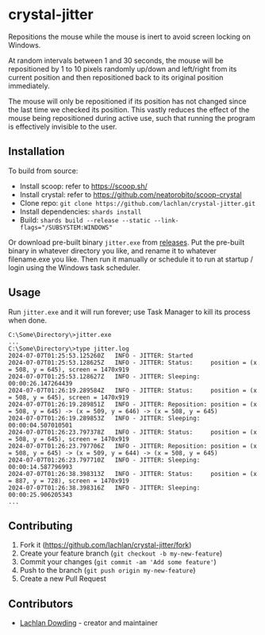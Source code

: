 # crystal-jitter

Repositions the mouse while the mouse is inert to avoid screen 
locking on Windows.

At random intervals between 1 and 30 seconds, the mouse will be 
repositioned by 1 to 10 pixels randomly up/down and left/right from 
its current position and then repositioned back to its original 
position immediately.

The mouse will only be repositioned if its position has not changed 
since the last time we checked its position. This vastly reduces the 
effect of the mouse being repositioned during active use, such that 
running the program is effectively invisible to the user.

## Installation

To build from source:

- Install scoop: refer to https://scoop.sh/
- Install crystal: refer to https://github.com/neatorobito/scoop-crystal
- Clone repo: `git clone https://github.com/lachlan/crystal-jitter.git`
- Install dependencies: `shards install`
- Build: `shards build --release --static --link-flags="/SUBSYSTEM:WINDOWS"`

Or download pre-built binary `jitter.exe` from [releases](https://github.com/lachlan/crystal-jitter/releases).
Put the pre-built binary in whatever directory you like, and rename it 
to whatever filename.exe you like. Then run it manually or schedule it
to run at startup / login using the Windows task scheduler.

## Usage

Run `jitter.exe` and it will run forever; use Task Manager to kill its process when done.

```
C:\Some\Directory\>jitter.exe
...
C:\Some\Directory\>type jitter.log
2024-07-07T01:25:53.125260Z   INFO - JITTER: Started
2024-07-07T01:25:53.128625Z   INFO - JITTER: Status:     position = (x = 508, y = 645), screen = 1470x919
2024-07-07T01:25:53.128627Z   INFO - JITTER: Sleeping:   00:00:26.147264439
2024-07-07T01:26:19.289584Z   INFO - JITTER: Status:     position = (x = 508, y = 645), screen = 1470x919
2024-07-07T01:26:19.289851Z   INFO - JITTER: Reposition: position = (x = 508, y = 645) -> (x = 509, y = 646) -> (x = 508, y = 645)
2024-07-07T01:26:19.289853Z   INFO - JITTER: Sleeping:   00:00:04.507010501
2024-07-07T01:26:23.797378Z   INFO - JITTER: Status:     position = (x = 508, y = 645), screen = 1470x919
2024-07-07T01:26:23.797706Z   INFO - JITTER: Reposition: position = (x = 508, y = 645) -> (x = 509, y = 644) -> (x = 508, y = 645)
2024-07-07T01:26:23.797710Z   INFO - JITTER: Sleeping:   00:00:14.587796993
2024-07-07T01:26:38.398313Z   INFO - JITTER: Status:     position = (x = 887, y = 728), screen = 1470x919
2024-07-07T01:26:38.398316Z   INFO - JITTER: Sleeping:   00:00:25.906205343
...
```

## Contributing

1. Fork it (<https://github.com/lachlan/crystal-jitter/fork>)
2. Create your feature branch (`git checkout -b my-new-feature`)
3. Commit your changes (`git commit -am 'Add some feature'`)
4. Push to the branch (`git push origin my-new-feature`)
5. Create a new Pull Request

## Contributors

- [Lachlan Dowding](https://github.com/lachlan) - creator and maintainer
